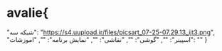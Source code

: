 # avalie{
  "شبکه سه": "https://s4.uupload.ir/files/picsart_07-25-07.29.13_ijt3.png",
  "اسپینر": "",
  "گوشی": "",
  "نقاشی": "",
  "نمایش برنامه": "",
  "اموزشات": ""
}
